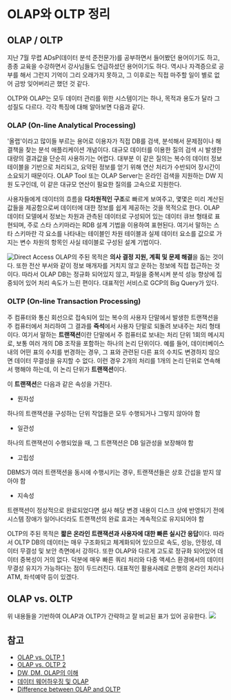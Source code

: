 # OLAP와 OLTP 정리

## OLAP / OLTP

지난 7월 무렵 ADsP\(데이터 분석 준전문가\)를 공부하면서 들어봤던 용어이기도 하고, 종종 교육을 수강하면서 강사님들도 언급하셨던 용어이기도 하다. 역시나 자격증으로 공부를 해서 그런지 기억이 그리 오래가지 못하고, 그 이후로는 직접 마주할 일이 별로 없어 금방 잊어버리곤 했던 것 같다.

OLTP와 OLAP는 모두 데이터 관리를 위한 시스템이기는 하나, 목적과 용도가 달라 그 성질도 다르다. 각각 특징에 대해 알아보면 다음과 같다.

### OLAP \(On-line Analytical Processing\)

'올랩'이라고 많이들 부르는 용어로 이용자가 직접 DB를 검색, 분석해서 문제점이나 해결책을 찾는 분석 애플리케이션 개념이다. 대규모 데이터를 이용한 질의 검색 시 발생한 대량의 결과값을 단순히 사용하기는 어렵다. 대부분 이 같은 질의는 복수의 데이터 정보 테이블을 기반으로 처리되고, 요약된 정보를 얻기 위해 연산 처리가 수반되어 장시간이 소요되기 때문이다. OLAP Tool 또는 OLAP Server는 온라인 검색을 지원하는 DW 지원 도구인데, 이 같은 대규모 연산이 필요한 질의를 고속으로 지원한다.

사용자들에게 데이터의 흐름을 **다차원적인 구조**로 빠르게 보여주고, 몇몇은 미리 계산된 값들을 제공함으로써 데이터에 대한 정보를 쉽게 제공하는 것을 목적으로 한다. OLAP 데이터 모델에서 정보는 차원과 관측된 데이터로 구성되어 있는 데이터 큐브 형태로 표현되며, 주로 스타 스키마라는 RDB 설계 기법을 이용하여 표현된다. 여기서 말하는 스타 스키마란 각 요소를 나타내는 테이블인 차원 테이블과 실제 데이터 요소를 값으로 가지는 변수 차원의 항목인 사실 테이블로 구성된 설계 기법이다.

![Direct Access](https://user-images.githubusercontent.com/60086878/102218751-ccf4d480-3f21-11eb-96f3-8bea48d7b918.png) OLAP의 주된 목적은 **의사 결정 지원, 계획 및 문제 해결**을 돕는 것이다. 또한 전산 부서와 같이 정보 매개자를 거치지 않고 운하는 정보에 직접 접근하는 것이다. 따라서 OLAP DB는 정규화 되어있지 않고, 파일을 중복시켜 분석 성능 향상에 집중되어 있어 처리 속도가 느린 편이다. 대표적인 서비스로 GCP의 Big Query가 있다.

### OLTP \(On-line Transaction Processing\)

주 컴퓨터와 통신 회선으로 접속되어 있는 복수의 사용자 단말에서 발생한 트랜잭션을 주 컴퓨터에서 처리하여 그 결과를 **즉석**에서 사용자 단말로 되돌려 보내주는 처리 형태이다. 여기서 말하는 **트랜잭션**이란 단말에서 주 컴퓨터로 보내는 처리 단위 1회의 메시지로, 보통 여러 개의 DB 조작을 포함하는 하나의 논리 단위이다. 예를 들어, 데이터베이스 내의 어떤 표의 수치를 번경하는 경우, 그 표와 관련된 다른 표의 수치도 변경하지 않으면 데이터 무결성을 유지할 수 없다. 이런 경우 2개의 처리를 1개의 논리 단위로 연속해서 행해야 하는데, 이 논리 단위가 **트랜잭션**이다.

이 **트랜잭션**은 다음과 같은 속성을 가진다.

* 원자성

하나의 트랜잭션을 구성하는 단위 작업들은 모두 수행되거나 그렇지 않아야 함

* 일관성

하나의 트랜잭션이 수행되었을 때, 그 트랜잭션은 DB 일관성을 보장해야 함

* 고립성

DBMS가 여러 트랜잭션을 동시에 수행시키는 경우, 트랜잭션들은 상호 간섭을 받지 않아야 함

* 지속성

트랜잭션이 정상적으로 완료되었다면 설사 해당 변경 내용이 디스크 상에 반영되기 전에 시스템 장애가 일어나더라도 트랜잭션의 완료 효과는 계속적으로 유지되어야 함

OLTP의 주된 목적은 **짧은 온라인 트랜잭션과 사용자에 대한 빠른 실시간 응답**이다. 따라서 OLTP DB의 데이터는 매우 구조화되고 체계화되어 있으므로 속도, 성능, 안정성, 데이터 무결성 및 보안 측면에서 강하다. 또한 OLAP와 다르게 고도로 정규화 되어있어 데이터 중복성이 거의 없다. 덕분에 매우 빠른 쿼리 처리와 다중 액세스 환경에서의 데이터 무결성 유지가 가능하다는 점이 두드러진다. 대표적인 활용사례로 은행의 온라인 처리나 ATM, 좌석예약 등이 있겠다.

## OLAP vs. OLTP

위 내용들을 기반하여 OLAP과 OLTP가 간략하고 잘 비교된 표가 있어 공유한다. ![](https://user-images.githubusercontent.com/60086878/102219799-4d680500-3f23-11eb-91d7-d75a624eaaec.png)

## 참고

* [OLAP vs. OLTP 1](https://ko.spot-the-difference.info/difference-between-olap)
* [OLAP vs. OLTP 2](https://m.blog.naver.com/PostView.nhn?blogId=skygrab&logNo=30102437276&proxyReferer=https:%2F%2Fwww.google.com%2F)
* [DW, DM, OLAP의 이해](http://www.sqler.com/498994)
* [데이터 웨어하우징 및 OLAP](http://www.dbguide.net/db.db?cmd=view&boardUid=13953&boardConfigUid=9&categoryUid=216&boardIdx=97&boardStep=1)
* [Difference between OLAP and OLTP](https://www.tutorialspoint.com/difference-between-olap-and-oltp)

